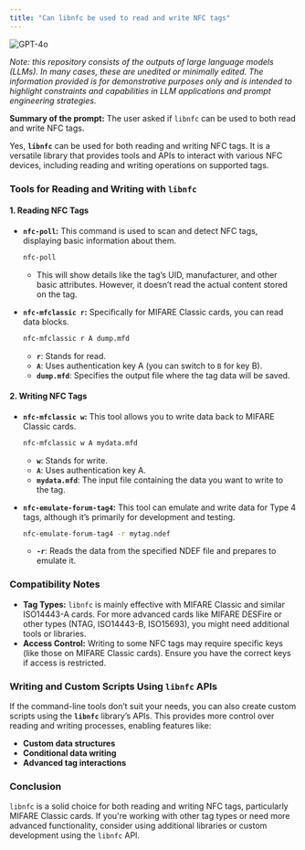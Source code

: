 ```yaml
---
title: "Can libnfc be used to read and write NFC tags"
---
```

![GPT-4o](https://img.shields.io/badge/GPT--4o-3333FF?style=for-the-badge&logo=openai&logoColor=white)



*Note: this repository consists of the outputs of large language models (LLMs). In many cases, these are unedited or minimally edited. The information provided is for demonstrative purposes only and is intended to highlight constraints and capabilities in LLM applications and prompt engineering strategies.*


**Summary of the prompt:** The user asked if `libnfc` can be used to both read and write NFC tags.

Yes, **`libnfc`** can be used for both reading and writing NFC tags. It is a versatile library that provides tools and APIs to interact with various NFC devices, including reading and writing operations on supported tags.

### Tools for Reading and Writing with `libnfc`

#### 1. **Reading NFC Tags**
- **`nfc-poll`:** This command is used to scan and detect NFC tags, displaying basic information about them.
  ```bash
  nfc-poll
  ```
  - This will show details like the tag’s UID, manufacturer, and other basic attributes. However, it doesn’t read the actual content stored on the tag.

- **`nfc-mfclassic r`:** Specifically for MIFARE Classic cards, you can read data blocks.
  ```bash
  nfc-mfclassic r A dump.mfd
  ```
  - **`r`**: Stands for read.
  - **`A`**: Uses authentication key A (you can switch to `B` for key B).
  - **`dump.mfd`**: Specifies the output file where the tag data will be saved.

#### 2. **Writing NFC Tags**
- **`nfc-mfclassic w`:** This tool allows you to write data back to MIFARE Classic cards.
  ```bash
  nfc-mfclassic w A mydata.mfd
  ```
  - **`w`**: Stands for write.
  - **`A`**: Uses authentication key A.
  - **`mydata.mfd`**: The input file containing the data you want to write to the tag.

- **`nfc-emulate-forum-tag4`:** This tool can emulate and write data for Type 4 tags, although it’s primarily for development and testing.
  ```bash
  nfc-emulate-forum-tag4 -r mytag.ndef
  ```
  - **`-r`**: Reads the data from the specified NDEF file and prepares to emulate it.

### Compatibility Notes
- **Tag Types:** `libnfc` is mainly effective with MIFARE Classic and similar ISO14443-A cards. For more advanced cards like MIFARE DESFire or other types (NTAG, ISO14443-B, ISO15693), you might need additional tools or libraries.
- **Access Control:** Writing to some NFC tags may require specific keys (like those on MIFARE Classic cards). Ensure you have the correct keys if access is restricted.

### Writing and Custom Scripts Using `libnfc` APIs
If the command-line tools don’t suit your needs, you can also create custom scripts using the **`libnfc`** library’s APIs. This provides more control over reading and writing processes, enabling features like:
- **Custom data structures**
- **Conditional data writing**
- **Advanced tag interactions**

### Conclusion
`libnfc` is a solid choice for both reading and writing NFC tags, particularly MIFARE Classic cards. If you're working with other tag types or need more advanced functionality, consider using additional libraries or custom development using the `libnfc` API.